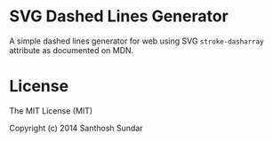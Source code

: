 # SVG Dashed Lines Generator
A simple dashed lines generator for web using SVG ```stroke-dasharray``` attribute as documented on MDN.

License
===================
The MIT License (MIT)

Copyright (c) 2014 Santhosh Sundar
